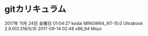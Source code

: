 # gitカリキュラム
2017年 11月 24日 金曜日 01:04:27
kodai
MINGW64_NT-10.0 Ultrabook 2.9.0(0.318/5/3) 2017-09-14 02:48 x86_64 Msys

